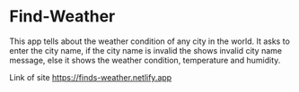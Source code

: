 # Find-Weather
This app tells about the weather condition of any city in the world. It asks to enter the city name, if the city name is invalid the shows invalid city name message, else it shows the weather condition, temperature and humidity.

Link of site https://finds-weather.netlify.app

